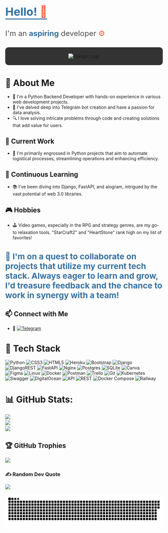 <h1 style="font-size: 36px; color: #3670A0; font-weight: bold; border-bottom: 3px solid #3670A0; display: inline-block; margin-bottom: 20px;">
    Hello! <span style="color: #FF5733;">👋</span>
</h1>

<p style="font-size: 24px; color: #4D4D4D; margin-top: 10px;">
    I'm an <span style="color: #3670A0; font-weight: bold;">aspiring</span> developer <span style="color: #FF5733;">⚙️</span>
</p>

<div align="center" style="background-color: #333; padding: 20px; border-radius: 10px; margin-top: 30px;">
    <img src="https://static.djangoproject.com/img/logos/django-logo-positive.png" alt="Django Logo" width="300"/>
</div>



# 🧐 About Me 
- 🐍 I'm a Python Backend Developer with hands-on experience in various web development projects.
- 🤖 I've delved deep into Telegram bot creation and have a passion for data analysis.
- 🔍 I love solving intricate problems through code and creating solutions that add value for users.

## 💼 Current Work
- 🔧 I'm primarily engrossed in Python projects that aim to automate logistical processes, streamlining operations and enhancing efficiency.

## 🚀 Continuous Learning 
- 📚 I've been diving into Django, FastAPI, and aiogram, intrigued by the vast potential of web 3.0 libraries.

## 🎮 Hobbies 
- 🕹️ Video games, especially in the RPG and strategy genres, are my go-to relaxation tools. "StarCraft2" and "HeartStone" rank high on my list of favorites!

<h1 style="font-size: 26px; color: #3670A0;">🌟 I'm on a quest to collaborate on projects that utilize my current tech stack. Always eager to learn and grow, I'd treasure feedback and the chance to work in synergy with a team!</h1>

## 📫 Connect with Me
- 🚀 [![Telegram](https://img.shields.io/badge/Telegram-%40DK_Oscar-2CA5E0?style=for-the-badge&logo=telegram&logoColor=white)](https://t.me/DK_Oscar)


# 🧰 Tech Stack
![Python](https://img.shields.io/badge/python-3670A0?style=for-the-badge&logo=python&logoColor=ffdd54) 
![CSS3](https://img.shields.io/badge/css3-%231572B6.svg?style=for-the-badge&logo=css3&logoColor=white) 
![HTML5](https://img.shields.io/badge/html5-%23E34F26.svg?style=for-the-badge&logo=html5&logoColor=white) 
![Heroku](https://img.shields.io/badge/heroku-%23430098.svg?style=for-the-badge&logo=heroku&logoColor=white) 
![Bootstrap](https://img.shields.io/badge/bootstrap-%23563D7C.svg?style=for-the-badge&logo=bootstrap&logoColor=white) 
![Django](https://img.shields.io/badge/django-%23092E20.svg?style=for-the-badge&logo=django&logoColor=white) 
![DjangoREST](https://img.shields.io/badge/DJANGO-REST-ff1709?style=for-the-badge&logo=django&logoColor=white&color=ff1709&labelColor=gray) 
![FastAPI](https://img.shields.io/badge/FastAPI-005571?style=for-the-badge&logo=fastapi) 
![Nginx](https://img.shields.io/badge/nginx-%23009639.svg?style=for-the-badge&logo=nginx&logoColor=white) 
![Postgres](https://img.shields.io/badge/postgres-%23316192.svg?style=for-the-badge&logo=postgresql&logoColor=white) 
![SQLite](https://img.shields.io/badge/sqlite-%2307405e.svg?style=for-the-badge&logo=sqlite&logoColor=white) 
![Canva](https://img.shields.io/badge/Canva-%2300C4CC.svg?style=for-the-badge&logo=Canva&logoColor=white) 	
![Figma](https://img.shields.io/badge/figma-%23F24E1E.svg?style=for-the-badge&logo=figma&logoColor=white) 
![Linux](https://img.shields.io/badge/Linux-FCC624?style=for-the-badge&logo=linux&logoColor=black) 
![Docker](https://img.shields.io/badge/docker-%230db7ed.svg?style=for-the-badge&logo=docker&logoColor=white) 
![Postman](https://img.shields.io/badge/Postman-FF6C37?style=for-the-badge&logo=postman&logoColor=white) 
![Trello](https://img.shields.io/badge/Trello-%23026AA7.svg?style=for-the-badge&logo=Trello&logoColor=white)
![Git](https://img.shields.io/badge/Git-F05032?style=for-the-badge&logo=git)
![Kubernetes](https://img.shields.io/badge/Kubernetes-326CE5?style=for-the-badge&logo=kubernetes)
![Swagger](https://img.shields.io/badge/Swagger-85EA2D?style=for-the-badge&logo=swagger)
![DigitalOcean](https://img.shields.io/badge/DigitalOcean-0080FF?style=for-the-badge&logo=digitalocean)
![API](https://img.shields.io/badge/API-0291D6?style=for-the-badge)
![REST](https://img.shields.io/badge/REST-FF6C37?style=for-the-badge)
![Docker Compose](https://img.shields.io/badge/Docker_Compose-2496ED?style=for-the-badge&logo=docker)
![Railway](https://img.shields.io/badge/Railway-3C3C3D?style=for-the-badge)



# 📊 GitHub Stats:
![](https://github-readme-stats.vercel.app/api?username=Oscardkyou&theme=tokyonight&hide_border=true&include_all_commits=false&count_private=false)<br/>
![](https://github-readme-streak-stats.herokuapp.com/?user=Oscardkyou&theme=tokyonight&hide_border=true)<br/>
![](https://github-readme-stats.vercel.app/api/top-langs/?username=Oscardkyou&theme=tokyonight&hide_border=true&include_all_commits=false&count_private=false&layout=compact)

## 🏆 GitHub Trophies
![](https://github-profile-trophy.vercel.app/?username=Oscardkyou&theme=radical&no-frame=true&no-bg=true&margin-w=4)

### ✍️ Random Dev Quote


![](https://quotes-github-readme.vercel.app/api?type=horizontal&theme=radical)

<!-- Proudly created with GPRM ( https://gprm.itsvg.in ) -->
<img alt="github-snake" src="github-user-contribution.svg" />


